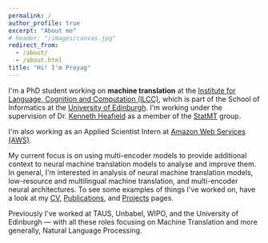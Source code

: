 ```yaml
---
permalink: /
author_profile: true
excerpt: "About me"
# header: "/images/canvas.jpg"
redirect_from: 
  - /about/
  - /about.html
title: "Hi! I'm Proyag"
---
```


I'm a PhD student working on **machine translation** at the [Institute for Language, Cognition and Computation (ILCC)](http://web.inf.ed.ac.uk/ilcc), which is part of the School of Informatics at the [University of Edinburgh](https://www.ed.ac.uk/). I'm working under the supervision of Dr. [Kenneth Heafield](https://kheafield.com/) as a member of the [StatMT](https://www.wiki.ed.ac.uk/display/statmt/People) group.

I'm also working as an Applied Scientist Intern at [Amazon Web Services (AWS)](https://aws.amazon.com/machine-learning/language/).

My current focus is on using multi-encoder models to provide additional context to neural machine translation models to analyse and improve them. In general, I'm interested in analysis of neural machine translation models, low-resource and multilingual machine translation, and multi-encoder neural architectures. To see some examples of things I've worked on, have a look at my [CV](/cv), [Publications](/publications), and [Projects](/projects) pages.

Previously I've worked at TAUS, Unbabel, WIPO, and the University of Edinburgh — with all these roles focusing on Machine Translation and more generally, Natural Language Processing.

